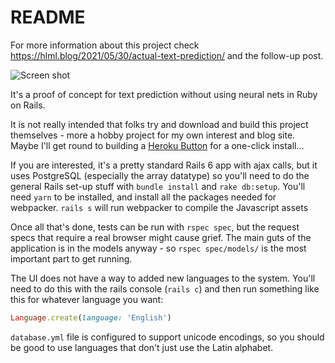 # README

For more information about this project check <https://hlml.blog/2021/05/30/actual-text-prediction/> and the follow-up post.

![Screen shot](https://i0.wp.com/hlml.blog/wp-content/uploads/2021/08/image-1.png?resize=768%2C408&ssl=1 "Textr screen shot")

It's a proof of concept for text prediction without using neural nets in Ruby on Rails.

It is not really intended that folks try and download and build this project themselves - more a hobby project for my own interest and blog site. Maybe I'll get round to building a [Heroku Button](https://www.heroku.com/elements/buttons) for a one-click install...

If you are interested, it's a pretty standard Rails 6 app with ajax calls, but it uses PostgreSQL (especially the array datatype) so you'll need to do the general Rails set-up stuff with `bundle install` and `rake db:setup`. You'll need `yarn` to be installed, and install all the packages needed for webpacker. `rails s` will run webpacker to compile the Javascript assets

Once all that's done, tests can be run with `rspec spec`, but the request specs that require a real browser might cause grief. The main guts of the application is in the models anyway - so `rspec spec/models/` is the most important part to get running.

The UI does not have a way to added new languages to the system. You'll need to do this with the rails console (`rails c`) and then run something like this for whatever language you want:

```rb
Language.create(language: 'English')
```

`database.yml` file is configured to support unicode encodings, so you should be good to use languages that don't just use the Latin alphabet.
